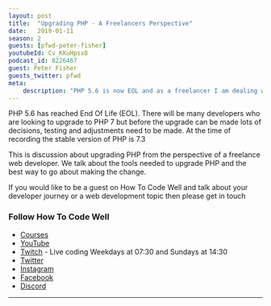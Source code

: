 ```yaml
---
layout: post
title:  "Upgrading PHP - A Freelancers Perspective"
date:   2019-01-11
season: 2
guests: [pfwd-peter-fisher]
youtubeId: Cv_KKuHpsx8
podcast_id: 8226467
guest: Peter Fisher
guests_twitter: pfwd
meta:
    description: "PHP 5.6 is now EOL and as a freelancer I am dealing with a lot of legacy code at the moment.  This is how I go about upgrading PHP in freelance projects.  Sometimes it's not as straight forward as just upgrading the Linux packages"
---
```

PHP 5.6 has reached End Of Life (EOL). There will be many developers who are looking to upgrade to PHP 7 but before the upgrade can be made lots of decisions, testing and adjustments need to be made. At the time of recording the stable version of PHP is 7.3

This is discussion about upgrading PHP from the perspective of a freelance web developer. We talk about the tools needed to upgrade PHP and the best way to go about making the change.

If you would like to be a guest on How To Code Well and talk about your developer journey or a web development topic then please get in touch

### Follow How To Code Well
- [Courses](http://howtocodewell.net)
- [YouTube](http://youtube.com/howtocodewell)
- [Twitch](http://twitch.tv/howtocodewell) - Live coding Weekdays at 07:30 and Sundays at 14:30
- [Twitter](https://twitter.com/howtocodewell)
- [Instagram](http://instagram.com/howtocodewell/)
- [Facebook](http://facebook.com/howtocodewell/)
- [Discord](http://howtocodewell.net/discord)

-------------------------------
